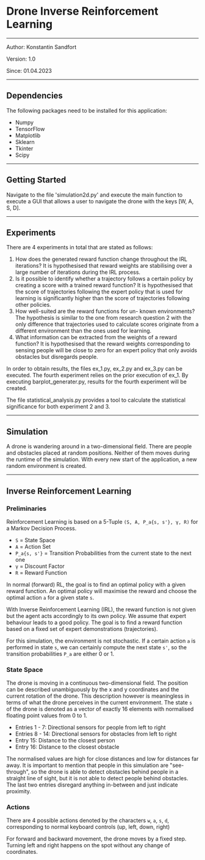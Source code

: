 # Drone Inverse Reinforcement Learning #

---

Author: Konstantin Sandfort

Version: 1.0

Since: 01.04.2023

---

## Dependencies ##

The following packages need to be installed for this application:

- Numpy
- TensorFlow
- Matplotlib
- Sklearn
- Tkinter
- Scipy

---

## Getting Started ##

Navigate to the file 'simulation2d.py' and execute the main function to execute a GUI that allows
a user to navigate the drone with the keys [W, A, S, D].

---

## Experiments ##

There are 4 experiments in total that are stated as follows:

1) How does the generated reward function change
throughout the IRL iterations? It is hypothesised that
reward weights are stabilising over a large number of
iterations during the IRL process.
2) Is it possible to identify whether a trajectory follows
a certain policy by creating a score with a trained
reward function? It is hypothesised that the score
of trajectories following the expert policy that is used
for learning is significantly higher than the score of
trajectories following other policies.
3) How well-suited are the reward functions for un-
known environments? The hypothesis is similar to the
one from research question 2 with the only difference
that trajectories used to calculate scores originate from
a different environment than the ones used for learning.
4) What information can be extracted from the weights
of a reward function? It is hypothesised that the reward
weights corresponding to sensing people will be close
to zero for an expert policy that only avoids obstacles
but disregards people.

In order to obtain results, the files ex_1.py, ex_2.py and ex_3.py can be executed.
The fourth experiment relies on the prior execution of ex_1. By executing barplot_generater.py,
results for the fourth experiment will be created.

The file statistical_analysis.py provides a tool to calculate the statistical significance
for both experiment 2 and 3.

---

## Simulation ##

A drone is wandering around in a two-dimensional field. There are people and obstacles placed at random
positions. Neither of them moves during the runtime of the simulation. With every new start of the application,
a new random environment is created.

---

## Inverse Reinforcement Learning ##

### Preliminaries ###

Reinforcement Learning is based on a 5-Tuple `(S, A, P_a{s, s'}, γ, R)` for a Markov Decision Process.

- `S` = State Space
- `A` = Action Set
- `P_a{s, s'}` = Transition Probabilities from the current state to the next one
- `γ` = Discount Factor
- `R` = Reward Function

In normal (forward) RL, the goal is to find an optimal policy with a given reward function.
An optimal policy will maximise the reward and choose the optimal action `a` for a given state `s`.

With Inverse Reinforcement Learning (IRL), the reward function is not given but the agent acts
accordingly to its own policy. We assume that expert behaviour leads to a good policy.
The goal is to find a reward function based on a fixed set of expert demonstrations (trajectories).

For this simulation, the environment is not stochastic. If a certain action `a` is performed in state `s`,
we can certainly compute the next state `s'`, so the transition probabilities `P_a` are either 0 or 1.

### State Space ###

The drone is moving in a continuous two-dimensional field. The position can be described unambiguously
by the x and y coordinates and the current rotation of the drone. This description however is meaningless
in terms of what the drone perceives in the current environment. 
The state `s` of the drone is denoted as a vector of exactly 16 elements with normalised floating point
values from 0 to 1.

- Entries 1 - 7: Directional sensors for people from left to right
- Entries 8 - 14: Directional sensors for obstacles from left to right
- Entry 15: Distance to the closest person
- Entry 16: Distance to the closest obstacle

The normalised values are high for close distances and low for distances far away.
It is important to mention that people in this simulation are "see-through", so the drone is able to detect
obstacles behind people in a straight line of sight, but it is not able to detect people behind obstacles.
The last two entries disregard anything in-between and just indicate proximity. 

### Actions ###

There are 4 possible actions denoted by the characters `w`, `a`, `s`, `d`, corresponding to normal
keyboard controls (up, left, down, right)

For forward and backward movement, the drone moves by a fixed step.
Turning left and right happens on the spot without any change of coordinates.